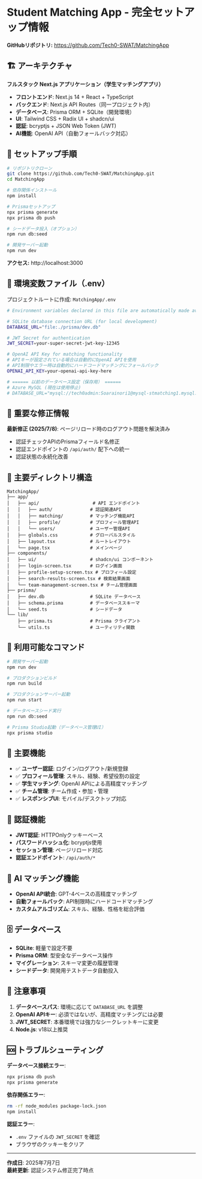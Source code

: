 # Student Matching App - 完全セットアップ情報

**GitHubリポジトリ:** https://github.com/Tech0-SWAT/MatchingApp

## 🏗️ アーキテクチャ
**フルスタック Next.js アプリケーション（学生マッチングアプリ）**

* **フロントエンド**: Next.js 14 + React + TypeScript
* **バックエンド**: Next.js API Routes（同一プロジェクト内）
* **データベース**: Prisma ORM + SQLite（開発環境）
* **UI**: Tailwind CSS + Radix UI + shadcn/ui
* **認証**: bcryptjs + JSON Web Token (JWT)
* **AI機能**: OpenAI API（自動フォールバック対応）

## 🚀 セットアップ手順

```bash
# リポジトリクローン
git clone https://github.com/Tech0-SWAT/MatchingApp.git
cd MatchingApp

# 依存関係インストール
npm install

# Prismaセットアップ
npx prisma generate
npx prisma db push

# シードデータ投入（オプション）
npm run db:seed

# 開発サーバー起動
npm run dev
```

**アクセス:** http://localhost:3000

## 📝 環境変数ファイル（.env）
プロジェクトルートに作成: `MatchingApp/.env`

```bash
# Environment variables declared in this file are automatically made available to Prisma.

# SQLite database connection URL (for local development)
DATABASE_URL="file:./prisma/dev.db"

# JWT Secret for authentication
JWT_SECRET=your-super-secret-jwt-key-12345

# OpenAI API Key for matching functionality
# APIキーが設定されている場合は自動的にOpenAI APIを使用
# API制限やエラー時は自動的にハードコードマッチングにフォールバック
OPENAI_API_KEY=your-openai-api-key-here

# ====== 以前のデータベース設定（保存用） ======
# Azure MySQL (現在は使用停止)
# DATABASE_URL="mysql://tech0admin:Soarainori1@mysql-stmatching1.mysql.database.azure.com:3306/team_matching_system"
```

## 🎯 重要な修正情報
**最新修正 (2025/7/8)**: ページリロード時のログアウト問題を解決済み
- 認証チェックAPIのPrismaフィールド名修正
- 認証エンドポイントの `/api/auth/` 配下への統一
- 認証状態の永続化改善

## 📁 主要ディレクトリ構造

```
MatchingApp/
├── app/
│   ├── api/                    # API エンドポイント
│   │   ├── auth/              # 認証関連API
│   │   ├── matching/          # マッチング機能API
│   │   ├── profile/           # プロフィール管理API
│   │   └── users/             # ユーザー管理API
│   ├── globals.css            # グローバルスタイル
│   ├── layout.tsx             # ルートレイアウト
│   └── page.tsx               # メインページ
├── components/
│   ├── ui/                    # shadcn/ui コンポーネント
│   ├── login-screen.tsx       # ログイン画面
│   ├── profile-setup-screen.tsx # プロフィール設定
│   ├── search-results-screen.tsx # 検索結果画面
│   └── team-management-screen.tsx # チーム管理画面
├── prisma/
│   ├── dev.db                 # SQLite データベース
│   ├── schema.prisma          # データベーススキーマ
│   └── seed.ts                # シードデータ
└── lib/
    ├── prisma.ts              # Prisma クライアント
    └── utils.ts               # ユーティリティ関数
```

## 🔧 利用可能なコマンド

```bash
# 開発サーバー起動
npm run dev

# プロダクションビルド
npm run build

# プロダクションサーバー起動
npm run start

# データベースシード実行
npm run db:seed

# Prisma Studio起動（データベース管理UI）
npx prisma studio
```

## 🎨 主要機能

- ✅ **ユーザー認証**: ログイン/ログアウト/新規登録
- ✅ **プロフィール管理**: スキル、経験、希望役割の設定
- ✅ **学生マッチング**: OpenAI APIによる高精度マッチング
- ✅ **チーム管理**: チーム作成・参加・管理
- ✅ **レスポンシブUI**: モバイル/デスクトップ対応

## 🔑 認証機能

- **JWT認証**: HTTPOnlyクッキーベース
- **パスワードハッシュ化**: bcryptjs使用
- **セッション管理**: ページリロード対応
- **認証エンドポイント**: `/api/auth/*`

## 🤖 AI マッチング機能

- **OpenAI API統合**: GPT-4ベースの高精度マッチング
- **自動フォールバック**: API制限時にハードコードマッチング
- **カスタムアルゴリズム**: スキル、経験、性格を総合評価

## 🗄️ データベース

- **SQLite**: 軽量で設定不要
- **Prisma ORM**: 型安全なデータベース操作
- **マイグレーション**: スキーマ変更の履歴管理
- **シードデータ**: 開発用テストデータ自動投入

## 🚨 注意事項

1. **データベースパス**: 環境に応じて `DATABASE_URL` を調整
2. **OpenAI APIキー**: 必須ではないが、高精度マッチングには必要
3. **JWT_SECRET**: 本番環境では強力なシークレットキーに変更
4. **Node.js**: v18以上推奨

## 🆘 トラブルシューティング

**データベース接続エラー**:
```bash
npx prisma db push
npx prisma generate
```

**依存関係エラー**:
```bash
rm -rf node_modules package-lock.json
npm install
```

**認証エラー**:
- `.env` ファイルの `JWT_SECRET` を確認
- ブラウザのクッキーをクリア

---

**作成日**: 2025年7月7日  
**最終更新**: 認証システム修正完了時点